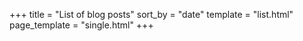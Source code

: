 +++
title = "List of blog posts"
sort_by = "date"
template = "list.html"
page_template = "single.html"
+++